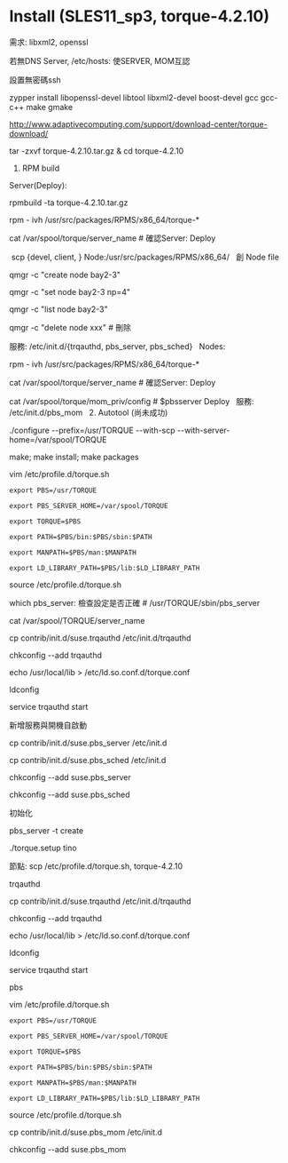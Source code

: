 # Install (SLES11_sp3, torque-4.2.10)

需求: libxml2, openssl
  
若無DNS Server, /etc/hosts: 使SERVER, MOM互認

設置無密碼ssh

  zypper install libopenssl-devel libtool libxml2-devel boost-devel gcc gcc-c++ make gmake
  
<http://www.adaptivecomputing.com/support/download-center/torque-download/>
  
  tar -zxvf torque-4.2.10.tar.gz & cd torque-4.2.10
  
1. RPM build

Server(Deploy): 

  rpmbuild -ta torque-4.2.10.tar.gz

  rpm - ivh /usr/src/packages/RPMS/x86_64/torque-*
  
  cat /var/spool/torque/server_name # 確認Server: Deploy

  scp {devel, client, } Node:/usr/src/packages/RPMS/x86_64/
  
創 Node file
  
  qmgr -c "create node bay2-3"
  
  qmgr -c "set node bay2-3 np=4"
  
  qmgr -c "list node bay2-3"
  
  qmgr -c "delete node xxx" # 刪除

服務: /etc/init.d/{trqauthd, pbs_server, pbs_sched}
  
Nodes:

  rpm - ivh /usr/src/packages/RPMS/x86_64/torque-*
  
  cat /var/spool/torque/server_name # 確認Server: Deploy
  
  cat /var/spool/torque/mom_priv/config # $pbsserver Deploy
  
服務: /etc/init.d/pbs_mom
  
2. Autotool (尚未成功)
  
  ./configure --prefix=/usr/TORQUE --with-scp --with-server-home=/var/spool/TORQUE
  
  make; make install; make packages
  
  vim /etc/profile.d/torque.sh
  
    export PBS=/usr/TORQUE
    
    export PBS_SERVER_HOME=/var/spool/TORQUE
    
    export TORQUE=$PBS
    
    export PATH=$PBS/bin:$PBS/sbin:$PATH
    
    export MANPATH=$PBS/man:$MANPATH
    
    export LD_LIBRARY_PATH=$PBS/lib:$LD_LIBRARY_PATH
    
  source /etc/profile.d/torque.sh
    
  which pbs_server: 檢查設定是否正確  # /usr/TORQUE/sbin/pbs_server
  
  cat /var/spool/TORQUE/server_name
  
  cp contrib/init.d/suse.trqauthd /etc/init.d/trqauthd
  
  chkconfig --add trqauthd
  
  echo /usr/local/lib > /etc/ld.so.conf.d/torque.conf
  
  ldconfig
  
  service trqauthd start

新增服務與開機自啟動
  
  cp contrib/init.d/suse.pbs_server /etc/init.d
  
  cp contrib/init.d/suse.pbs_sched /etc/init.d
  
  chkconfig --add suse.pbs_server
  
  chkconfig --add suse.pbs_sched
  
  
初始化

  pbs_server -t create
  
  ./torque.setup tino
  
  
  
節點: scp /etc/profile.d/torque.sh, torque-4.2.10

trqauthd

  cp contrib/init.d/suse.trqauthd /etc/init.d/trqauthd
  
  chkconfig --add trqauthd
  
  echo /usr/local/lib > /etc/ld.so.conf.d/torque.conf
  
  ldconfig
  
  service trqauthd start
  
pbs

  vim /etc/profile.d/torque.sh
  
    export PBS=/usr/TORQUE
    
    export PBS_SERVER_HOME=/var/spool/TORQUE
    
    export TORQUE=$PBS
    
    export PATH=$PBS/bin:$PBS/sbin:$PATH
    
    export MANPATH=$PBS/man:$MANPATH
    
    export LD_LIBRARY_PATH=$PBS/lib:$LD_LIBRARY_PATH
    
  source /etc/profile.d/torque.sh
  
  cp contrib/init.d/suse.pbs_mom /etc/init.d
  
  chkconfig --add suse.pbs_mom
